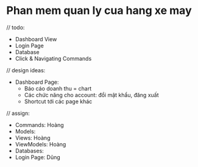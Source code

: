 # Phan mem quan ly cua hang xe may
 
// todo:
- Dashboard View
- Login Page
- Database
- Click & Navigating Commands

// design ideas:
- Dashboard Page:
	+ Báo cáo doanh thu = chart
	+ Các chức năng cho account: đổi mật khẩu, đăng xuất
	+ Shortcut tới các page khác

// assign:
- Commands: Hoàng
- Models: 
- Views: Hoàng
- ViewModels: Hoàng
- Databases: 
-  Login Page: Dũng
